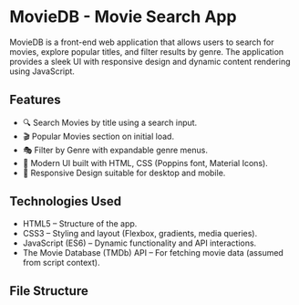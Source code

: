 # MovieDB - Movie Search App

MovieDB is a front-end web application that allows users to search for movies, explore popular titles, and filter results by genre. The application provides a sleek UI with responsive design and dynamic content rendering using JavaScript.

## Features

- 🔍 Search Movies by title using a search input.
- 🎬 Popular Movies section on initial load.
- 🎭 Filter by Genre with expandable genre menus.
- 🎨 Modern UI built with HTML, CSS (Poppins font, Material Icons).
- 📱 Responsive Design suitable for desktop and mobile.

## Technologies Used

- HTML5 – Structure of the app.
- CSS3 – Styling and layout (Flexbox, gradients, media queries).
- JavaScript (ES6) – Dynamic functionality and API interactions.
- The Movie Database (TMDb) API – For fetching movie data (assumed from script context).

## File Structure

